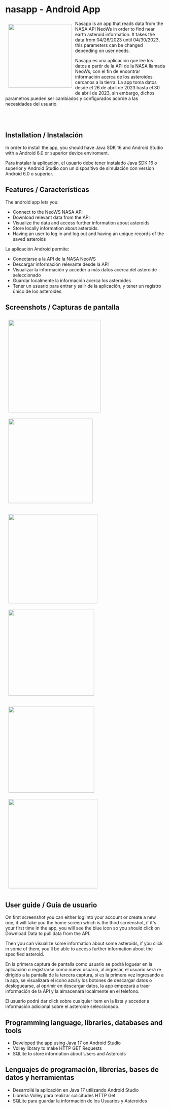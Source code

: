 # nasapp - Android App

<img src="./images/nasalogo.png" align="left"
width="200" hspace="10" vspace="10">

Nasapp is an app that reads data from the NASA API NeoWs in order to find near earth asteroid information.
It takes the data from 04/26/2023 until 04/30/2023, this parameters can be changed depending on user needs.

Nasapp es una aplicación que lee los datos a partir de la API de la NASA llamada NeoWs, con el fin de encontrar información acerca de los asteroides cercanos a la tierra. La app toma datos desde el 26 de abril de 2023 hasta el 30 de abril de 2023, sin embargo, dichos parametros pueden ser cambiados y configurados acorde a las necesidades del usuario.

<br>
<br>

## Installation / Instalación

In order to install the app, you should have Java SDK 16 and Android Studio with a Android 6.0 or superior device enviroment.

Para instalar la aplicación, el usuario debe tener instalado Java SDK 16 o superior y Android Studio con un dispositivo de simulación con version Android 6.0 o superior.

## Features / Características

The android app lets you:

- Connect to the NeoWS NASA API
- Download relevant data from the API
- Visualize the data and access further information about asteroids
- Store locally information about asteroids.
- Having an user to log in and log out and having an unique records of the saved asteroids

La aplicación Android permite:

- Conectarse a la API de la NASA NeoWS
- Descargar información relevante desde la API
- Visualizar la información y acceder a más datos acerca del asteroide seleccionado
- Guardar localmente la información acerca los asteroides
- Tener un usuario para entrar y salir de la aplicación, y tener un registro único de los asteroides

## Screenshots / Capturas de pantalla

<img src="./images/main.png" align="left"
width="290" hspace="10" vspace="10">

<img src="./images/createaccount.png" align="center"
width="265" hspace="10" vspace="10">

<img src="./images/home.png" align="left"
width="280" hspace="10" vspace="10">

<img src="./images/loading.png" align="center"
width="270" hspace="10" vspace="10">

<img src="./images/home2.png" align="left"
width="270" hspace="10" vspace="10">

<img src="./images/details.png" align="center"
width="280" hspace="10" vspace="10">

## User guide / Guía de usuario

On first screenshot you can either log into your account or create a new one, it will take you the home screen which is the third screenshot, if it's your first time in the app, you will see the blue icon so you should click on Download Data to pull data from the API.

Then you can visualize some information about some asteroids, if you click in some of them, you'll be able to access further information about the specified asteroid.

En la primera captura de pantalla como usuario se podrá loguear en la aplicación o registrarse como nuevo usuario, al ingresar, el usuario será re dirigido a la pantalla de la tercera captura, si es la primera vez ingresando a la app, se visualizará el ícono azul y los botones de descargar datos o desloguearse, al oprimir en descargar datos, la app empezará a traer información de la API y la almacenará localmente en el telefono.

El usuario podrá dar click sobre cualquier item en la lista y acceder a información adicional sobre el asteroide seleccionado.

## Programming language, libraries, databases and tools

- Developed the app using Java 17 on Android Studio
- Volley library to make HTTP GET Requests
- SQLite to store information about Users and Asteroids

## Lenguajes de programación, librerías, bases de datos y herramientas

- Desarrollé la aplicación en Java 17 utilizando Android Studio
- Librería Volley para realizar solicitudes HTTP Get
- SQLite para guardar la información de los Usuarios y Asteroides
